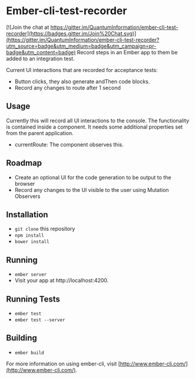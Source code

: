 # Ember-cli-test-recorder

[![Join the chat at https://gitter.im/QuantumInformation/ember-cli-test-recorder](https://badges.gitter.im/Join%20Chat.svg)](https://gitter.im/QuantumInformation/ember-cli-test-recorder?utm_source=badge&utm_medium=badge&utm_campaign=pr-badge&utm_content=badge)
Record steps in an Ember app to them be added to an integration test. 

Current UI interactions that are recorded for acceptance tests:

* Button clicks, they also generate andThen code blocks. 
* Record any changes to route after 1 second 

## Usage
Currently this will record all UI interactions to the console. The functionality is contained inside a component.
It needs some additional properties set from the parent application.
* currentRoute: The component observes this.

## Roadmap
* Create an optional UI for the code generation to be output to the browser
* Record any changes to the UI visible to the user using Mutation Observers

## Installation

* `git clone` this repository
* `npm install`
* `bower install`

## Running

* `ember server`
* Visit your app at http://localhost:4200.

## Running Tests

* `ember test`
* `ember test --server`

## Building

* `ember build`

For more information on using ember-cli, visit [http://www.ember-cli.com/](http://www.ember-cli.com/).

